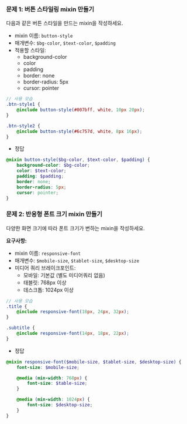 ### 문제 1: 버튼 스타일링 mixin 만들기

다음과 같은 버튼 스타일을 만드는 mixin을 작성하세요.

-   mixin 이름: `button-style`
-   매개변수: `$bg-color`, `$text-color`, `$padding`
-   적용할 스타일:
    -   background-color
    -   color
    -   padding
    -   border: none
    -   border-radius: 5px
    -   cursor: pointer

```scss
// 사용 모습
.btn-style1 {
    @include button-style(#007bff, white, 10px 20px);
}

.btn-style2 {
    @include button-style(#6c757d, white, 8px 16px);
}
```

-   정답

```scss
@mixin button-style($bg-color, $text-color, $padding) {
    background-color: $bg-color;
    color: $text-color;
    padding: $padding;
    border: none;
    border-radius: 5px;
    cursor: pointer;
}
```

### 문제 2: 반응형 폰트 크기 mixin 만들기

다양한 화면 크기에 따라 폰트 크기가 변하는 mixin을 작성하세요.

**요구사항:**

-   mixin 이름: `responsive-font`
-   매개변수: `$mobile-size`, `$tablet-size`, `$desktop-size`
-   미디어 쿼리 브레이크포인트:
    -   모바일: 기본값 (별도 미디어쿼리 없음)
    -   태블릿: 768px 이상
    -   데스크톱: 1024px 이상

```scss
// 사용 모습
.title {
    @include responsive-font(18px, 24px, 32px);
}

.subtitle {
    @include responsive-font(14px, 18px, 22px);
}
```

-   정답

```scss
@mixin responsive-font($mobile-size, $tablet-size, $desktop-size) {
    font-size: $mobile-size;

    @media (min-width: 768px) {
        font-size: $table-size;
    }

    @media (min-width: 1024px) {
        font-size: $desktop-size;
    }
}
```
